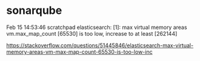 # sonarqube


Feb 15 14:53:46 scratchpad elasticsearch: [1]: max virtual memory areas vm.max_map_count [65530] is too low, increase to at least [262144]


https://stackoverflow.com/questions/51445846/elasticsearch-max-virtual-memory-areas-vm-max-map-count-65530-is-too-low-inc

